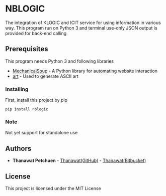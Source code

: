 # NBLOGIC

The integration of KLOGIC and ICIT service for using information in various way.
This program run on Python 3 and terminal use-only 
JSON output is provided for back-end calling


## Prerequisites

This program needs Python 3 and following libraries

* [MechanicalSoup](https://mechanicalsoup.readthedocs.io/en/stable/) - A Python library for automating website interaction
* [art](https://pypi.org/project/art/) - Used to generate ASCII art


### Installing

First, install this project by pip

```
pip install nblogic
```

### Note

Not yet support for standalone use

## Authors

* **Thanawat Petchuen** - [Thanawat(GitHub)](https://github.com/thanawatpetchuen) - [Thanawat(Bitbucket)](https://bitbucket.org/thanawatpetchuen/) 


## License

This project is licensed under the MIT License 

